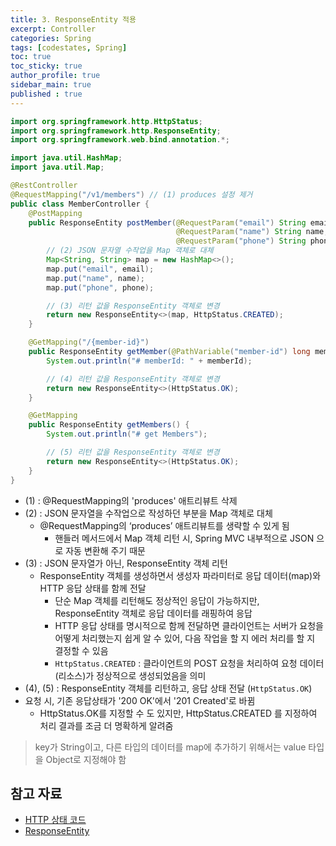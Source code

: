 ```yaml
---
title: 3. ResponseEntity 적용
excerpt: Controller
categories: Spring
tags: [codestates, Spring]
toc: true
toc_sticky: true
author_profile: true
sidebar_main: true
published : true
---
```


```java
import org.springframework.http.HttpStatus;
import org.springframework.http.ResponseEntity;
import org.springframework.web.bind.annotation.*;

import java.util.HashMap;
import java.util.Map;

@RestController
@RequestMapping("/v1/members") // (1) produces 설정 제거
public class MemberController {
    @PostMapping
    public ResponseEntity postMember(@RequestParam("email") String email,
                                     @RequestParam("name") String name,
                                     @RequestParam("phone") String phone) {
        // (2) JSON 문자열 수작업을 Map 객체로 대체
        Map<String, String> map = new HashMap<>();
        map.put("email", email);
        map.put("name", name);
        map.put("phone", phone);

        // (3) 리턴 값을 ResponseEntity 객체로 변경
        return new ResponseEntity<>(map, HttpStatus.CREATED);
    }

    @GetMapping("/{member-id}")
    public ResponseEntity getMember(@PathVariable("member-id") long memberId) {
        System.out.println("# memberId: " + memberId);

        // (4) 리턴 값을 ResponseEntity 객체로 변경
        return new ResponseEntity<>(HttpStatus.OK);
    }

    @GetMapping
    public ResponseEntity getMembers() {
        System.out.println("# get Members");

        // (5) 리턴 값을 ResponseEntity 객체로 변경
        return new ResponseEntity<>(HttpStatus.OK);
    }
}
```
- (1) : @RequestMapping의 'produces' 애트리뷰트 삭제
- (2) : JSON 문자열을 수작업으로 작성하던 부분을 Map 객체로 대체
  - @RequestMapping의 ‘produces’ 애트리뷰트를 생략할 수 있게 됨
    - 핸들러 메서드에서 Map 객체 리턴 시, Spring MVC 내부적으로 JSON 으로 자동 변환해 주기 때문
- (3) : JSON 문자열가 아닌, ResponseEntity 객체 리턴
  - ResponseEntity 객체를 생성하면서 생성자 파라미터로 응답 데이터(map)와 HTTP 응답 상태를 함께 전달
    - 단순 Map 객체를 리턴해도 정상적인 응답이 가능하지만, ResponseEntity 객체로 응답 데이터를 래핑하여 응답
    - HTTP 응답 상태를 명시적으로 함께 전달하면 클라이언트는 서버가 요청을 어떻게 처리했는지 쉽게 알 수 있어, 다음 작업을 할 지 에러 처리를 할 지 결정할 수 있음
    - ```HttpStatus.CREATED``` : 클라이언트의 POST 요청을 처리하여 요청 데이터(리소스)가 정상적으로 생성되었음을 의미
- (4), (5) : ResponseEntity 객체를 리턴하고, 응답 상태 전달 (```HttpStatus.OK```)
- 요청 시, 기존 응답상태가 '200 OK'에서 '201 Created'로 바뀜
    - HttpStatus.OK를 지정할 수 도 있지만, HttpStatus.CREATED 를 지정하여 처리 결과를 조금 더 명확하게 알려줌
> key가 String이고, 다른 타입의 데이터를 map에 추가하기 위해서는 value 타입을 Object로 지정해야 함


## 참고 자료
- [HTTP 상태 코드](https://developer.mozilla.org/ko/docs/Web/HTTP/Status)
- [ResponseEntity](https://itvillage.tistory.com/44)